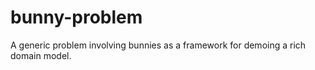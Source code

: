 # bunny-problem
A generic problem involving bunnies as a framework for demoing a rich domain model.
